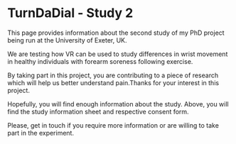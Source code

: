 # TurnDaDial - Study 2


This page provides information about the second study of my PhD project being run at the University of Exeter, UK. 

We are testing how VR can be used to study differences in wrist movement in healthy individuals with forearm soreness following exercise. 

By taking part in this project, you are contributing to a piece of research which will help us better understand pain.Thanks for your interest in this project. 

Hopefully, you will find enough information about the study. Above, you will find the study information sheet and respective consent form. 

Please, get in touch if you require more information or are willing to take part in the experiment.


